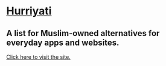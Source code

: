 # [Hurriyati](https://hurriyati-foundation.github.io/)
## A list for Muslim-owned alternatives for everyday apps and websites.

[Click here to visit the site.](https://hurriyati-foundation.github.io/)
